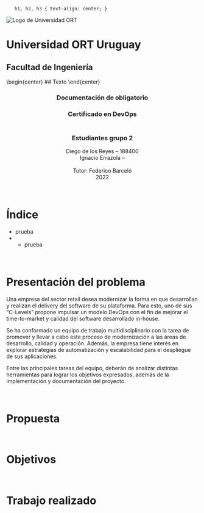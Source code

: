 ```{css, echo=FALSE}
   h1, h2, h3 { text-align: center; }
```
![Logo de Universidad ORT](https://drive.google.com/uc?export=view&id=1E0sLWfVQwRFCJaAwZVIDiBxF5izOp7gR)
<h1>Universidad ORT Uruguay</h1>
<h2>Facultad de Ingeniería</h2>
\begin{center}
## Texto
\end{center}
<br>


### <center>Documentación de obligatorio</center>
### <center>Certificado en DevOps</center><br>
### <center>Estudiantes grupo 2</center>

<center>Diego de los Reyes – 188400</center>
<center>Ignacio Errazola – </center><br>

<center>Tutor: Federico Barceló</center>
<center>2022</center><br><br>

# Índice
* prueba
* *  prueba


# <br> Presentación del problema
Una empresa del sector retail desea modernizar la forma en que desarrollan y realizan el delivery del software de su plataforma. Para esto, uno de sus “C-Levels” propone impulsar un modelo DevOps con el fin de mejorar el time-to-market y calidad del software desarrollado in-house. 

Se ha conformado un equipo de trabajo multidisciplinario con la tarea de promover y llevar a cabo este proceso de modernización a las áreas de desarrollo, calidad y operación. Además, la empresa tiene interés en explorar estrategias de automatización y escalabilidad para el despliegue de sus aplicaciones.

Entre las principales tareas del equipo, deberán de analizar distintas herramientas para lograr los objetivos expresados, además de la implementación y documentación del proyecto.

# <br> Propuesta 
# <br> Objetivos
# <br> Trabajo realizado
